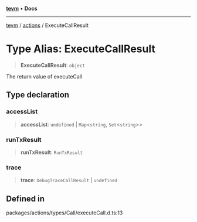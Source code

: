 [**tevm**](../../README.md) • **Docs**

***

[tevm](../../modules.md) / [actions](../README.md) / ExecuteCallResult

# Type Alias: ExecuteCallResult

> **ExecuteCallResult**: `object`

The return value of executeCall

## Type declaration

### accessList

> **accessList**: `undefined` \| `Map`\<`string`, `Set`\<`string`\>\>

### runTxResult

> **runTxResult**: `RunTxResult`

### trace

> **trace**: `DebugTraceCallResult` \| `undefined`

## Defined in

packages/actions/types/Call/executeCall.d.ts:13
